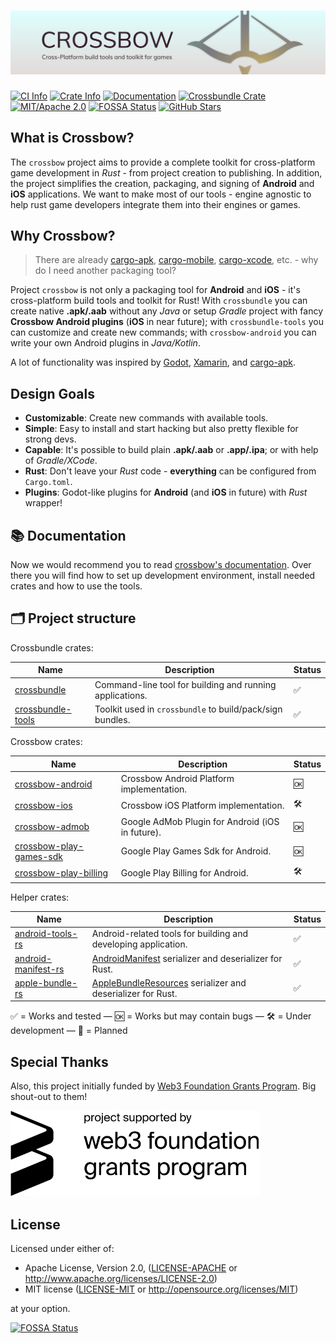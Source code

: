# [![Crossbow Splash Image](assets/splash.png)](https://github.com/dodorare/crossbow)

[![CI Info](https://github.com/dodorare/crossbow/workflows/CI/badge.svg)](https://github.com/dodorare/crossbow/actions)
[![Crate Info](https://img.shields.io/crates/v/crossbow.svg)](https://crates.io/crates/crossbow)
[![Documentation](https://img.shields.io/badge/docs.rs-crossbow-green)](https://docs.rs/crossbow/)
[![Crossbundle Crate](https://img.shields.io/crates/d/crossbundle?label=cargo%20installs)](https://crates.io/crates/crossbundle)
[![MIT/Apache 2.0](https://img.shields.io/badge/license-MIT%2FApache-blue.svg)](https://github.com/dodorare/crossbow#license)
[![FOSSA Status](https://app.fossa.com/api/projects/git%2Bgithub.com%2Fdodorare%2Fcrossbow.svg?type=shield)](https://app.fossa.com/projects/git%2Bgithub.com%2Fdodorare%2Fcrossbow?ref=badge_shield)
[![GitHub Stars](https://img.shields.io/github/stars/dodorare/crossbow.svg?style=social)](https://github.com/dodorare/crossbow/stargazers)

## What is Crossbow?

The `crossbow` project aims to provide a complete toolkit for cross-platform game development in *Rust* - from project creation to publishing. In addition, the project simplifies the creation, packaging, and signing of **Android** and **iOS** applications. We want to make most of our tools - engine agnostic to help rust game developers integrate them into their engines or games.

## Why Crossbow?

> There are already [cargo-apk](https://github.com/rust-windowing/android-ndk-rs/tree/master/cargo-apk), [cargo-mobile](https://github.com/BrainiumLLC/cargo-mobile), [cargo-xcode](https://gitlab.com/kornelski/cargo-xcode), etc. - why do I need another packaging tool?

Project `crossbow` is not only a packaging tool for **Android** and **iOS** - it's cross-platform build tools and toolkit for Rust! With `crossbundle` you can create native **.apk/.aab** without any *Java* or setup *Gradle* project with fancy **Crossbow Android plugins** (**iOS** in near future); with `crossbundle-tools` you can customize and create new commands; with `crossbow-android` you can write your own Android plugins in *Java/Kotlin*.

A lot of functionality was inspired by [Godot](https://github.com/godotengine/godot), [Xamarin](https://dotnet.microsoft.com/en-us/apps/xamarin), and [cargo-apk](https://github.com/rust-windowing/android-ndk-rs/tree/master/cargo-apk).

## Design Goals

* **Customizable**: Create new commands with available tools.
* **Simple**: Easy to install and start hacking but also pretty flexible for strong devs.
* **Capable**: It's possible to build plain **.apk/.aab** or **.app/.ipa**; or with help of *Gradle/XCode*.
* **Rust**: Don't leave your *Rust* code - **everything** can be configured from `Cargo.toml`.
* **Plugins**: Godot-like plugins for **Android** (and **iOS** in future) with *Rust* wrapper!

## 📚 Documentation

Now we would recommend you to read [crossbow's documentation](https://crossbow.dodorare.com/). Over there you will find how to set up development environment, install needed crates and how to use the tools.

## 🗂️ Project structure

Crossbundle crates:

| Name | Description | Status |
| ---- | ----------- | ------ |
| [crossbundle](./crossbundle/cli) | Command-line tool for building and running applications. | ✅ |
| [crossbundle-tools](./crossbundle/tools) | Toolkit used in `crossbundle` to build/pack/sign bundles. | ✅ |

Crossbow crates:

| Name | Description | Status |
| ---- | ----------- | ------ |
| [crossbow-android](./platform/android) | Crossbow Android Platform implementation. | 🆗 |
| [crossbow-ios](./platform/ios) | Crossbow iOS Platform implementation. | 🛠 |
| [crossbow-admob](./crossbow/admob) | Google AdMob Plugin for Android (iOS in future). | 🆗 |
| [crossbow-play-games-sdk](./crossbow/play-games-sdk) | Google Play Games Sdk for Android. | 🆗 |
| [crossbow-play-billing](./crossbow/play-billing) | Google Play Billing for Android. | 🛠 |

Helper crates:

| Name | Description | Status |
| ---- | ----------- | ------ |
| [android-tools-rs](https://github.com/dodorare/android-tools-rs) | Android-related tools for building and developing application. | ✅ |
| [android-manifest-rs](https://github.com/dodorare/android-manifest-rs) | [AndroidManifest](https://developer.android.com/guide/topics/manifest/manifest-intro) serializer and deserializer for Rust. | ✅ |
| [apple-bundle-rs](https://github.com/dodorare/apple-bundle-rs) | [AppleBundleResources](https://developer.apple.com/documentation/bundleresources) serializer and deserializer for Rust. | ✅ |

✅ = Works and tested — 🆗 = Works but may contain bugs — 🛠 = Under development — 📝 = Planned

## Special Thanks

Also, this project initially funded by [Web3 Foundation Grants Program](https://github.com/w3f/Grants-Program/blob/master/applications/crossbow.md). Big shout-out to them!

<img src="assets/w3f_grants_badge.svg" alt="W3F Grants Badge" width="400px" />

## License

Licensed under either of:

* Apache License, Version 2.0, ([LICENSE-APACHE](LICENSE-APACHE) or http://www.apache.org/licenses/LICENSE-2.0)
* MIT license ([LICENSE-MIT](LICENSE-MIT) or http://opensource.org/licenses/MIT)

at your option.

[![FOSSA Status](https://app.fossa.com/api/projects/git%2Bgithub.com%2Fdodorare%2Fcrossbow.svg?type=large)](https://app.fossa.com/projects/git%2Bgithub.com%2Fdodorare%2Fcrossbow?ref=badge_large)
